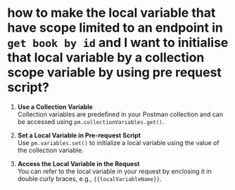 # how to make the local variable that have scope limited to an endpoint in `get book by id` and I want to initialise that local variable by a collection scope variable by using pre request script?


1. **Use a Collection Variable**  
    Collection variables are predefined in your Postman collection and can be accessed using `pm.collectionVariables.get()`.
    
2. **Set a Local Variable in Pre-request Script**  
    Use `pm.variables.set()` to initialize a local variable using the value of the collection variable.
    
3. **Access the Local Variable in the Request**  
    You can refer to the local variable in your request by enclosing it in double curly braces, e.g., `{{localVariableName}}`.